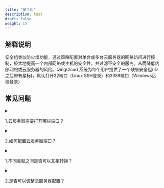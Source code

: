 ```yaml
---
title: "安全组"
description: test
draft: false
weight: 15
---
```


## 解释说明

安全组类似防火墙功能，通过策略配置对单台或多台云服务器的网络访问进行控制，极大地提高一个内部网络或主机的安全性，并过滤不安全的服务，从而降低内部网络或云服务器的风险。QingCloud 系统为每个用户提供了一个缺省安全组(ID 之后带有星标)，默认打开22端口（Linux SSH登录）和3389端口（Windows远程登录）

## 常见问题

<details>
<summary><p>
  1.云服务器需要打开哪些端口？
  </p></summary>
<p>
  根据您的使用场景而定，比如Linux操作系统远程登录需要放通22端口，Windows远程登录需要打开3389端口，使用ping需要打开 ICMP 协议。
  </p></details>

<details>
<summary><p>
  2.如何配置云服务器端口？
  </p></summary>
<p>
  云服务器的端口是通过修改安全组入方向规则实现的，配置方法请参考配置安全组文档。
  </p>
</details>

<details>
<summary><p>
  1.不同类型之间是否可以互相转换？
  </p></summary>
<p>
  当前可用区有目标类型云服务器的情况下，可以更改为其他类型。如果目标类型没有您当前cpu和内存配置，需要您更改配置。更改云服务器类型需要关机下完成。
  </p>
</details>
<details>
<summary><p>
  2.是否可以调整云服务器配置？
  </p></summary>
<p>
  如果您选择按需计费模式，你可以随时降低或升级cpu、内存配置，更改后将按新的配置收费。如果您选择包年包月计费模式，升配降配将涉及退费或补差价，具体规则请参考计费指南。
  </p>
</details>










